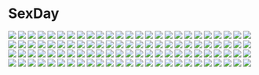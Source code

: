 # SexDay
![](https://konachan.com/image/b95b67ed1578e0f2e6807d2feff7d706/Konachan.com%20-%2042195%20tagme.jpg)
![](https://konachan.com/jpeg/3a5e3e39a5f9eec54694cc20da602aab/Konachan.com%20-%20244128%20bayashiko%20boat%20grass%20hat%20original%20ruins%20scenic%20stairs%20tree%20water.jpg)
![](https://konachan.com/image/df57031bcd459c204b4fd61b1d730c46/Konachan.com%20-%2026843%20allelujah_haptism%20lockon_stratos%20male%20mobile_suit_gundam%20mobile_suit_gundam_00%20setsuna_f_seiei%20tieria_erde.jpg)
![](https://konachan.com/jpeg/5c5c5cf35e20d3c21a1920fd94fedab8/Konachan.com%20-%20207281%202girls%20ass%20bow%20breasts%20bunnygirl%20cleavage%20collar%20drink%20game_cg%20headband%20long_hair%20pantyhose%20ponytail%20ribbons%20sayori%20smile%20tail%20tie%20waitress%20wristwear.jpg)
![](https://konachan.com/image/b6ebfd576381493fa0d0cb2a084f5701/Konachan.com%20-%20294825%20animal_ears%20arknights%20black_hair%20dark_skin%20gloves%20katana%20leris_muma%20long_hair%20sword%20thighhighs%20uniform%20weapon%20yellow_eyes%20zettai_ryouiki.jpg)
![](https://konachan.com/image/d43bf7a922ad7ae183beca3b64f0eff7/Konachan.com%20-%20184166%20animal_ears%20ass%20brown_eyes%20brown_hair%20foxgirl%20izumi_sai%20long_hair%20original%20panties%20school_uniform%20tail%20thighhighs%20underwear%20undressing.jpg)
![](https://konachan.com/image/6ab009fb54137acf7c0e86781e24bf8a/Konachan.com%20-%2050646%20akizuki_nagi%20itou_noiji%20momose_hikaru%20peace%40pieces.jpg)
![](https://konachan.com/jpeg/335585f27fdb28b360cd0034e41eb139/Konachan.com%20-%20272825%20all_male%20armor%20fire%20gradient%20magic%20male%20original%20red_eyes%20scar%20scarf%20short_hair%20sketch%20sword%20weapon%20white_hair%20woomi.jpg)
![](https://konachan.com/image/fc05c10ad02d165e1a47a6efd16102e7/Konachan.com%20-%2039326%20kobuichi%20natsuzora_kanata%20tagme%20third-party_edit%20yuzusoft.jpg)
![](https://konachan.com/image/769cfe2dc131eceadf58b9b9ba8661f2/Konachan.com%20-%20134668%20breasts%20cleavage%20clouds%20green_eyes%20green_hair%20japanese_clothes%20kochiya_sanae%20long_hair%20miko%20open_shirt%20shinekalta%20sky%20touhou.jpg)
![](https://konachan.com/image/638b37209a64746c3c04cda18e0d6e12/Konachan.com%20-%20104761%20blue%20building%20city%20green_eyes%20green_hair%20hat%20inzanaki%20landscape%20original%20robot%20scenic%20short_hair.jpg)
![](https://konachan.com/image/e71a48d20b60303542635b67cc00f101/Konachan.com%20-%2060400%20forest%20green%20green_eyes%20green_hair%20hatsune_miku%20katou_taira%20long_hair%20skirt%20thighhighs%20tree%20twintails%20vocaloid%20water.jpg)
![](https://konachan.com/jpeg/68d8a46341682134bdbda060ed7eeb37/Konachan.com%20-%20226378%20anthropomorphism%20barefoot%20bed%20blue_eyes%20breasts%20cleavage%20dress%20gray_hair%20kantai_collection%20long_hair%20teddy_bear%20twintails%20yoshikita_popuri.jpg)
![](https://konachan.com/image/fd85312a2e1c50f2e92a62db985925cb/Konachan.com%20-%2031745%20amagahara_inaho%20blonde_hair%20blue_eyes%20brown_hair%20cake%20drink%20favorite%20food%20game_cg%20happy_margaret%21%20kokonoka%20maid%20minahase_karin%20red_hair%20sakura_mao.jpg)
![](https://konachan.com/image/532e649cb18474ae672523345ffe93b7/Konachan.com%20-%20174873%202girls%20anthropomorphism%20black_hair%20blush%20brown_eyes%20brown_hair%20kantai_collection%20komone_ushio%20long_hair%20ooi_%28kancolle%29%20school_uniform%20shoujo_ai.jpg)
![](https://konachan.com/jpeg/16fae69ffac02c1e5c9e5836a04f65ea/Konachan.com%20-%20179022%20bishoujo_mangekyou%20blush%20breasts%20brown_hair%20censored%20fellatio%20game_cg%20happoubi_jin%20inamori_haru%20nipples%20nude%20omega_star%20penis%20pubic_hair%20water.jpg)
![](https://konachan.com/image/5afa126a898f34ff43b15c2b17780c8a/Konachan.com%20-%20165560%20bandage%20dress%20headband%20katana%20konpaku_youmu%20kozou_%28soumuden%29%20myon%20orange_eyes%20sword%20touhou%20weapon%20white_hair.jpg)
![](https://konachan.com/image/ad642ea70c7340806ce50ecb4680af88/Konachan.com%20-%20183330%202girls%20black_hair%20inneanis%20kneehighs%20long_hair%20original%20red_eyes%20school_uniform%20skirt.jpg)
![](https://konachan.com/image/7dbef8a18fa8dfefa73307f4a1fa259f/Konachan.com%20-%20152417%20bed%20blue_eyes%20blue_hair%20bow%20cirno%20fairy%20flat_chest%20loli%20sakuraba_hikaru_%28loveindog%29%20short_hair%20touhou%20underwear%20undressing%20wings.jpg)
![](https://konachan.com/image/bfd6c2d0feef5fa1b34c11b50deaca83/Konachan.com%20-%20160358%201230123%20black_eyes%20black_hair%20butterfly%20choker%20flowers%20mikasa_ackerman%20rose%20shingeki_no_kyojin%20sword%20weapon%20wedding_attire.jpg)
![](https://konachan.com/jpeg/6cd777b7063b27d3de2dca41c76eb542/Konachan.com%20-%2085745%20animal_ears%20catgirl%20chen%20chibi%20foxgirl%20hat%20kakushiaji%20multiple_tails%20tail%20touhou%20yakumo_ran.jpg)
![](https://konachan.com/image/6dac4977766849249dddcc7fb8aae8ac/Konachan.com%20-%2020434%20gravion.jpg)
![](https://konachan.com/jpeg/f23c40be8d9beaa900201a6723d3ba73/Konachan.com%20-%20252182%20ass%20game_cg%20panties%20pussy_saga%20tagme_%28artist%29%20underwear%20upskirt%20waifu2x.jpg)
![](https://konachan.com/jpeg/80b98eba173ab0629c9b0e6994e55d83/Konachan.com%20-%20162405%20aki_minoriko%20aki_shizuha%20animal_ears%20bikini%20camera%20dildo%20shorts%20sleeping%20swimsuit%20touhou%20tree%20twintails%20vibrator%20water%20waterfall%20wolfgirl.jpg)
![](https://konachan.com/image/6a770b2b7a7209b569fd742efef7e548/Konachan.com%20-%2086006%20bikini%20cowboy_bebop%20faye_valentine%20sky%20sunglasses%20swimsuit.jpg)
![](https://konachan.com/image/5fd7fd539a0ce6e44ee34e020f58985b/Konachan.com%20-%2037570%20brown_hair%20car%20clouds%20endo_lorna%20ex_driver%20flowers%20gloves%20long_hair%20necklace%20sky%20water.jpg)
![](https://konachan.com/jpeg/37f028ecf343bee77d18418d54f62e42/Konachan.com%20-%20206581%20all_male%20animal_ears%20cropped%20japanese_clothes%20kamisama_hajimemashita%20long_hair%20male%20purple_eyes%20smoking%20vermeillerose%20white_hair%20yukata.jpg)
![](https://konachan.com/jpeg/4e131d2b9eb7bd467274498df422e73f/Konachan.com%20-%20109208%20akiyama_mio%20food%20k-on%21%20skirt.jpg)
![](https://konachan.com/image/23fdb2d9609ecf1a84c2564f2bc5bf56/Konachan.com%20-%2094959%20animal%20bird%20blonde_hair%20cat%20green_hair%20group%20horns%20kaenbyou_rin%20kisume%20long_hair%20pointed_ears%20reiuji_utsuho%20sentarou%20short_hair%20touhou%20twintails.jpg)
![](https://konachan.com/jpeg/eae152b5336b0037fd328ff512c935b0/Konachan.com%20-%20224595%20aircraft%20animal%20barefoot%20bird%20clouds%20dress%20erylia%20fairy%20mathias_leth%20original%20pink_hair%20pointed_ears%20ponytail%20sky%20summer_dress%20watermark%20wings.jpg)
![](https://konachan.com/jpeg/d6f1ca30daf3fdba2d2716fc3d2f8c34/Konachan.com%20-%2050506%20bow_%28weapon%29%20weapon%20white.jpg)
![](https://konachan.com/jpeg/7232bf1cbbb472b6f708d05f8bcf18d9/Konachan.com%20-%20273211%20annin_doufu%20idolmaster%20idolmaster_cinderella_girls_starlight_stage%20matsunaga_ryo%20shirasaka_koume.jpg)
![](https://konachan.com/image/718ec9dff88acc57bb6666ec77c3956b/Konachan.com%20-%20303154%202girls%20apron%20bed%20chihuri405%20garter_belt%20gray_hair%20kiss%20maid%20original%20pantyhose%20pink_hair%20shirt%20shorts%20shoujo_ai%20stockings%20tie%20yana_%28chihuri%29.jpg)
![](https://konachan.com/image/d6eedc1c02bb22aed83e35877eb923dd/Konachan.com%20-%208090%20cross_channel%20matsuryuu.jpg)
![](https://konachan.com/image/64125160978d2914c24b6ca8a076ced9/Konachan.com%20-%2083722%20aliasing%20hatsune_miku%20kagamine_len%20kagamine_rin%20male%20megurine_luka%20miku_append%20twintails%20vocaloid%20white.jpg)
![](https://konachan.com/image/31fb45e179f5a395eef0db2752103767/Konachan.com%20-%20264174%20animal_ears%20bed%20bikini%20black_hair%20bokujuu%20foxgirl%20multiple_tails%20original%20red_eyes%20ribbons%20swimsuit%20tail.jpg)
![](https://konachan.com/image/5d5ac877346ab2dd06dbbe2bb9605297/Konachan.com%20-%20252076%20ass%20bed%20blonde_hair%20blush%20cameltoe%20fay%20granblue_fantasy%20headband%20panties%20phone%20spread_legs%20tears%20thighhighs%20underwear%20upskirt%20yellow_eyes.jpg)
![](https://konachan.com/jpeg/e6f0c10ad31e946c2574067be3a0e9ac/Konachan.com%20-%20139547%20game_cg%20hatsukoi_1_1%20makabe_midori.jpg)
![](https://konachan.com/image/810d6adb63db2679a3ab6bcb7bf5d635/Konachan.com%20-%20156384%20apple%20blood%20dualscreen%20food%20forest%20fruit%20long_hair%20luman%20original%20tree%20white_hair.jpg)
![](https://konachan.com/image/e400f50a032d4406d33f0cf5db6399b4/Konachan.com%20-%20218098%20animal_ears%20black_hair%20catgirl%20close%20green_eyes%20ling_%28vivianling%29%20original%20short_hair%20white.jpg)
![](https://konachan.com/jpeg/126273ff6b4bcc9ea32146969192c455/Konachan.com%20-%20284006%20anus%20asa_project%20ass%20black_hair%20blush%20breasts%20game_cg%20kisu_shiina%20long_hair%20nipples%20panties%20pantyhose%20ponytail%20pussy%20skirt%20uncensored%20underwear.jpg)
![](https://konachan.com/image/38aea68efebdb13732c6c58127afc97e/Konachan.com%20-%205488%20cradle%20flandre_scarlet%20flowers%20red%20touhou%20vampire%20wings.jpg)
![](https://konachan.com/jpeg/c27bab63bfcc6053b3a6972b004662f0/Konachan.com%20-%2072822%20breasts%20brown_hair%20cameltoe%20cleavage%20long_hair%20makise_kurisu%20ninoko%20open_shirt%20pantyhose%20ribbons%20steins%3Bgate.jpg)
![](https://konachan.com/image/126d6dc4a18d62c684e735187e85af8f/Konachan.com%20-%2080288%20durarara%21%21%20kida_masaomi%20ryuugamine_mikado%20sonohara_anri.jpg)
![](https://konachan.com/image/ec9e98ed15abf41b5134e32da1c9359b/Konachan.com%20-%20240404%20aliasing%20ass%20blue_hair%20blush%20breasts%20cameltoe%20dress%20drink%20garter_belt%20headdress%20long_hair%20maid%20matoi_%28pso2%29%20milkpanda%20panties%20red_eyes%20underwear%20wink.jpg)
![](https://konachan.com/image/21b2a9a0cdaf0791299bf54591871199/Konachan.com%20-%20108038%20aoin_%28omegaboost%29%20monster_hunter%20nargacuga_%28armor%29%20red_eyes%20weapon.jpg)
![](https://konachan.com/image/1a2b246ce74215aee8ed8e658d3cf43d/Konachan.com%20-%20243989%20ass%20bikini%20blush%20breasts%20long_hair%20pink_eyes%20pink_hair%20sideboob%20sonico%20super_sonico%20swimsuit%20v-mag.jpg)
![](https://konachan.com/image/02206f8f88d83d850984947dcb6e265b/Konachan.com%20-%20209805%20aircraft%20black_hair%20brown_eyes%20desert%20group%20gun%20military%20original%20short_hair%20tc1995%20weapon.jpg)
![](https://konachan.com/image/22daf8714ac9fda0e61acf9ba3ffbb6b/Konachan.com%20-%20186769%20aqua_hair%20barefoot%20blush%20bra%20green_eyes%20gun%20gun_gale_online%20navel%20panties%20shinon_%28sao%29%20short_hair%20sword_art_online%20underwear%20weapon.jpg)
![](https://konachan.com/image/66cab5301b3724d4ecd2cb8561a5a7ca/Konachan.com%20-%20270467%20anthropomorphism%20beach%20bikini%20black_hair%20blush%20breasts%20brown_eyes%20clouds%20kusaka_souji%20male%20nipples%20sky%20swimsuit%20topless%20umbrella%20water%20wet%20wristwear.jpg)
![](https://konachan.com/image/0583f4a173a935056fc98ba90b8b7848/Konachan.com%20-%2039435%20black%20higurashi_no_naku_koro_ni%20sword%20weapon.jpg)
![](https://konachan.com/image/b3025c08e512f002961bac8b9c6dac4b/Konachan.com%20-%2026980%20gun%20tengen_toppa_gurren_lagann%20weapon%20yoko_littner.jpg)
![](https://konachan.com/image/f4fdd66654a689b26f351add7454f213/Konachan.com%20-%20133307%20ayato%20breasts%20green_eyes%20maji_de_watashi_ni_koi_shinasai%21%20mayuzumi_yukie%20nipples%20no_bra%20open_shirt%20panties%20underwear.jpg)
![](https://konachan.com/image/459d4170565d0e27a613c18f07aea79e/Konachan.com%20-%20301801%20kawacy%20kimetsu_no_yaiba%20kochou_shinobu%20male%20tomioka_giyuu.jpg)
![](https://konachan.com/image/427ddef431595396a1b1c64cf1f8cd51/Konachan.com%20-%20167700%20blonde_hair%20bow%20dusk_dawn%20japanese_clothes%20kimono%20kurodani_yamame%20orange_eyes%20short_hair%20touhou.jpg)
![](https://konachan.com/jpeg/a28506f86534151017714898dc380af5/Konachan.com%20-%20221836%20all_male%20anthropomorphism%20building%20fang%20horns%20ima-no-tsurugi%20japanese_clothes%20long_hair%20male%20mokoppe%20red_eyes%20touken_ranbu%20white_hair.jpg)
![](https://konachan.com/jpeg/522d0330ac93cb39e49279e997fce1fb/Konachan.com%20-%20273809%20blue_eyes%20blush%20bow%20breast_hold%20breasts%20brown_hair%20cape%20christmas%20hat%20kotatsu%20original%20santa_costume%20santa_hat%20sarujie_%28broken_monky%29%20short_hair.jpg)
![](https://konachan.com/image/7de2fb084cb753678ceb3fdfed5b64ff/Konachan.com%20-%20111964%20bodysuit%20close%20glasses%20green_eyes%20makinami_mari_illustrious%20neon_genesis_evangelion.jpg)
![](https://konachan.com/jpeg/293d7940b8766923a09d8b5a047b7240/Konachan.com%20-%20181902%20fujiwara_no_mokou%20houraisan_kaguya%20kamishirasawa_keine%20satou_memeko%20touhou.jpg)
![](https://konachan.com/jpeg/45f341f7e9087329802953d3602ff3f7/Konachan.com%20-%20220921%20ass%20blue_eyes%20censored%20cum%20original%20otokuyou%20penis%20pussy%20short_hair%20sketch%20thighhighs%20white_hair.jpg)
![](https://konachan.com/image/724f25d3305e9525ed95692f55799660/Konachan.com%20-%20277402%20black_hair%20blush%20butterfly%20clouds%20dress%20flowers%20flowers_%28game%29%20grass%20green_eyes%20headdress%20long_hair%20petals%20shirahane_suou%20sky%20summer_dress.jpg)
![](https://konachan.com/image/6bb9db8457567d72c07b030c76a69b80/Konachan.com%20-%20150909%20hatsune_miku%20savieleco%20vocaloid.jpg)
![](https://konachan.com/jpeg/53368a70d3e42de5df5ddff7a1f46735/Konachan.com%20-%20245275%20breasts%20cleavage%20long_hair%20pink_hair%20purple_eyes%20quanzhi_gaoshou%20signed%20spear%20tagme_%28artist%29%20tang_rou%20weapon.jpg)
![](https://konachan.com/image/e2da98b624f8a61888fb3c614fe1ad53/Konachan.com%20-%20147395%20dangan_neko%20navel%20red_eyes%20spread_legs%20vocaloid%20white_hair%20yowane_haku.jpg)
![](https://konachan.com/jpeg/f61ad3468ec6cc8e343ed175ad0e0c18/Konachan.com%20-%20169621%20aqua_eyes%20bandage%20blush%20breasts%20brown_hair%20game_cg%20kneehighs%20long_hair%20minori%20navel%20nipples%20no_bra%20open_shirt%20penis%20pussy%20sex%20uncensored%20wink.jpg)
![](https://konachan.com/jpeg/bfcdbd60838f833c76ca459e935b0afa/Konachan.com%20-%20292856%20ass%20bikini%20cherry_blossoms%20fate_grand_order%20fate_%28series%29%20flowers%20katana%20morizono_shiki%20okita_souji_%28fate%29%20swimsuit%20sword%20weapon.jpg)
![](https://konachan.com/jpeg/56801b080fef464a1bb58e0b7c37f0ec/Konachan.com%20-%20237530%20blue_hair%20brown_hair%20drink%20flowers%20food%20fruit%20headdress%20kurosawa_ruby%20long_hair%20orein%20pink_eyes%20red_hair%20ribbons%20short_hair%20tie%20wink%20yellow_eyes.jpg)
![](https://konachan.com/image/ce2785f188dcea150e96559b6d5469d5/Konachan.com%20-%2014215%20bunnygirl%20knight_%28ragnarok_online%29%20ragnarok_online%20taka_tony.jpg)
![](https://konachan.com/jpeg/3b4962489d94ae3a3de0b08eb5e250b5/Konachan.com%20-%20225997%20aki99%20blonde_hair%20breasts%20fate_%28series%29%20illyasviel_von_einzbern%20loli%20nipples%20panties%20red_eyes%20sword%20thighhighs%20underwear%20weapon.jpg)
![](https://konachan.com/image/98f370ae8f4cb214f10ff91c9df2cbbd/Konachan.com%20-%20146921%20ayase_%28ayasegiken%29%20original%20tagme.jpg)
![](https://konachan.com/jpeg/abb9cc9d692b0e2d04c83f0767671909/Konachan.com%20-%20296361%20anthropomorphism%20barefoot%20blue_eyes%20blush%20braids%20breasts%20brown_hair%20cleavage%20naoto%20panties%20ponytail%20school_uniform%20skirt%20tie%20underwear%20undressing.jpg)
![](https://konachan.com/jpeg/353edb2afc61a37de9bc0fd6f9562551/Konachan.com%20-%20236438%20animal_ears%20bell%20blush%20bow%20breasts%20catgirl%20cleavage%20headdress%20heart%20long_hair%20maid%20neko_works%20nekopara%20sayori%20uniform%20waitress%20white%20wristwear.jpg)
![](https://konachan.com/jpeg/d8c8eab3ef001bee84a23c6f4b9095bd/Konachan.com%20-%20163688%20coppelia_%28futamine%29%20ia%20vocaloid.jpg)
![](https://konachan.com/jpeg/80e692defc673915b38c385953824ee4/Konachan.com%20-%20232885%20bra%20breasts%20cleavage%20dress%20gran_%28granblue_fantasy%29%20granblue_fantasy%20male%20orange_eyes%20pink_hair%20tagme_%28artist%29%20twintails%20underwear.jpg)
![](https://konachan.com/image/8d23c1427741290a7203cc23a5b36756/Konachan.com%20-%20153009%20breast_hold%20breasts%20censored%20game_cg%20gray_hair%20nipples%20nude%20paizuri%20penis%20purple_eyes%20shirotsuki_hakua%20tel-o%20yamiyo_ni_odore.jpg)
![](https://konachan.com/image/f23dfb5cd44b040b32e938fa73d2b834/Konachan.com%20-%2015008%20all_male%20male%20naruto%20uzumaki_naruto.jpg)
![](https://konachan.com/image/1f48aabde306d412bbd098a0e6fc0f26/Konachan.com%20-%20288231%20anus%20barefoot%20blue_eyes%20blush%20book%20bow%20breasts%20hat%20long_hair%20nipples%20nude%20purple_hair%20pussy%20rak_%28kuraga%29%20spread_legs%20touhou%20uncensored.jpg)
![](https://konachan.com/image/9c4c0745530846cb3d68ed00dd45f12b/Konachan.com%20-%2042928%20aisaka_taiga%20close%20toradora%20vector.jpg)
![](https://konachan.com/image/2216457838a9a414497f6128d95fdbf0/Konachan.com%20-%209421%20fong_pudding%20fujiwara_zakuro%20midorikawa_lettuce%20mint_aizawa%20momomiya_ichigo%20tokyo_mew_mew.jpg)
![](https://konachan.com/jpeg/4c2e3ea964d78edb1983f1965608c3fa/Konachan.com%20-%20247389%20black_hair%20blue_eyes%20dress%20hat%20long_hair%20original%20sousou_%28sousouworks%29%20summer_dress%20white.jpg)
![](https://konachan.com/image/4673bfa256b274e4cc017d44447467dd/Konachan.com%20-%20175724%20aizawa_inori%20anthropomorphism%20blue_eyes%20internet_explorer%20microsoft%20os-tan%20thighhighs%20zettai_ryouiki.jpg)
![](https://konachan.com/jpeg/85e756f22846289fa53d30fae72be95b/Konachan.com%20-%2095644%20blue_eyes%20blue_hair%20dress%20food%20gloves%20group%20hat%20kyuubee%20long_hair%20pink_eyes%20pink_hair%20red_eyes%20red_hair%20ribbons%20taiyaki%20tomoe_mami%20twintails.jpg)
![](https://konachan.com/image/de669c2d9754bb2f78af20d1dce3b23d/Konachan.com%20-%20130025%20armor%20artoria_pendragon_%28all%29%20blonde_hair%20fate_%28series%29%20fate_unlimited_codes%20green_eyes%20saber%20sword%20tagme%20weapon%20zhuxiao517.jpg)
![](https://konachan.com/jpeg/563345730ca827f15cf5b0d98fe79632/Konachan.com%20-%20216697%20akizuki_%28kancolle%29%20anthropomorphism%20chou-10cm-hou-chan%20close%20kantai_collection%20ohiya%20skirt%20waifu2x%20weapon%20white.jpg)
![](https://konachan.com/jpeg/ed820909fb857d0ff72caf3c0fa7bdd2/Konachan.com%20-%20235320%20animal%20blue_hair%20braids%20cat%20chigira%20glasses%20gloves%20group%20headphones%20hoodie%20long_hair%20male%20pantyhose%20persona%20persona_5%20red_eyes%20skirt%20thighhighs.jpg)
![](https://konachan.com/image/fa24002028968a7cfe63659fa32c6f53/Konachan.com%20-%20112397%20ass%20ass_grab%20blush%20bra%20breasts%20censored%20hat%20nipples%20open_shirt%20panties%20penis%20pussy%20reiha%20sex%20touhou%20underwear%20usami_renko.jpg)
![](https://konachan.com/jpeg/459b691c0558b6b1df070785d0b56b06/Konachan.com%20-%20140404%20idolmaster%20mugen_ouka%20takatsuki_yayoi.jpg)
![](https://konachan.com/jpeg/96b52e8da4dbbf40499ffa2fa45862a0/Konachan.com%20-%20305668%20animal_ears%20black_hair%20blush%20catgirl%20dress%20nabi_%28uz02%29%20red_eyes%20school_uniform%20shinomiya_kaguya%20short_hair%20tail%20white.jpg)
![](https://konachan.com/jpeg/1ed94bfbc85f26dec3cbac1de7b554f7/Konachan.com%20-%20298253%20close%20flowers%20gray_eyes%20gray_hair%20hat%20komeiji_koishi%20mozuno_%28mozya_7%29%20petals%20rose%20short_hair%20touhou.jpg)
![](https://konachan.com/jpeg/f0e64eb6f375d397adee0f729ababdc6/Konachan.com%20-%20237630%20aqua_eyes%20blush%20brown_hair%20dress%20love_live%21_school_idol_project%20love_live%21_sunshine%21%21%20nanotsuki%20short_hair%20summer_dress%20watanabe_you%20white.jpg)
![](https://konachan.com/jpeg/48929732da63d567338ab77e3490d4d6/Konachan.com%20-%2041009%20archlich%20japanese_clothes%20kara_no_kyoukai%20katana%20kimono%20knife%20ryougi_shiki%20sword%20tears%20weapon.jpg)
![](https://konachan.com/jpeg/3328c9e1711190c5e82f2d0e51012459/Konachan.com%20-%20149755%20all_male%20game_cg%20kokura_asahi%20male%20navel_%28company%29%20suzuhira_hiro%20trap%20tsuki_ni_yorisou_otome_no_sahou.jpg)
![](https://konachan.com/image/72450895e901fa2c1fd510714338a5a7/Konachan.com%20-%2013633%20blood_%28anime%29%20haji%20otonashi_saya%20sword%20weapon.jpg)
![](https://konachan.com/image/fb7da9cddd145b2bd6f982d7ac33b231/Konachan.com%20-%2022888%20anemone%20eureka%20eureka_seven.jpg)
![](https://konachan.com/image/73bdd13e119c939c16933b6dd347398e/Konachan.com%20-%20182197%20book%20isuzu%20nobody.jpg)
![](https://konachan.com/image/add1625627b5bb16c23ac5c4093a26ce/Konachan.com%20-%20109828%20animal_ears%20blonde_hair%20brown_hair%20dog_days%20eclair_martinozzi%20green_hair%20orange_hair%20pink_hair%20ricotta_elmar%20tamaki_shingo%20white_hair.jpg)
![](https://konachan.com/image/db787b3f56968175a6f9c131da6bb2f3/Konachan.com%20-%2035583%20scan%20shakugan_no_shana%20shana%20sword%20weapon.jpg)
![](https://konachan.com/jpeg/c26f42743af05c8fc9a911d50d3f1efd/Konachan.com%20-%20105291%20black_hair%20demon%20fang%20katana%20long_hair%20original%20red_eyes%20school_uniform%20sukesan%20sword%20weapon.jpg)
![](https://konachan.com/jpeg/9d56a56fe241ced623f84169320d489e/Konachan.com%20-%20171888%20black_hair%20brown_hair%20game_cg%20glasses%20red_eyes%20short_hair%20sunset%20tenmaso%20usotsuki_ouji_to_nayameru_ohime-sama%20whirlpool.jpg)
![](https://konachan.com/jpeg/f11447d419b7272ec73df10863bf89b9/Konachan.com%20-%20204501%20blazblue%20cape%20close%20gloves%20hat%20inaba_sunimi%20long_hair%20red_eyes%20red_hair%20sword%20tsubaki_yayoi%20weapon%20white.jpg)
